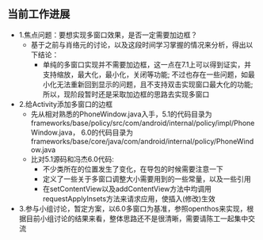 ## 当前工作进展
- 1.焦点问题：要想实现多窗口效果，是否一定需要加边框？
  - 基于之前与肖络元的讨论，以及这段时间学习掌握的情况来分析，得出以下结论：
    - 单纯的多窗口实现并不需要加边框，这一点在7.1上可以得到证实，并支持缩放，最大化，最小化，关闭等功能;
    不过也存在一些问题，如最小化无法重新回到显示的问题，且不支持双击实现窗口最大化的功能;所以，现阶段暂时还是采取加边框的思路去实现多窗口
- 2.给Activity添加多窗口的边框
  - 先从相对熟悉的PhoneWindow.java入手，5.1的代码目录为frameworks/base/policy/src/com/android/internal/policy/impl/PhoneWindow.java，
  6.0的代码目录为frameworks/base/core/java/com/android/internal/policy/PhoneWindow.java
  - 比对5.1源码和冯杰6.0代码:
    - 不少类所在的位置发生了变化，在导包的时候需要注意一下
    - 定义了一些关于多窗口调整大小需要用到的一些常量，以及一些引用
    - 在setContentView以及addContentView方法中均调用requestApplyInsets方法来请求应用，使插入(修改)生效
- 3.参与小组讨论，暂定方案，以6.0多窗口为基准，参照openthos来实现，根据目前小组讨论的结果来看，整体思路还不是很清晰，需要请陈工一起集中交流
    

